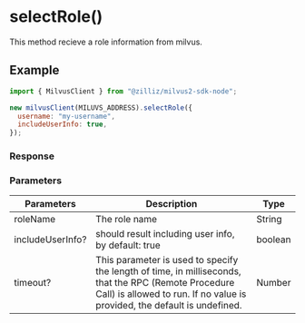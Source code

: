 # selectRole()

This method recieve a role information from milvus.

## Example

```javascript
import { MilvusClient } from "@zilliz/milvus2-sdk-node";

new milvusClient(MILUVS_ADDRESS).selectRole({
  username: "my-username",
  includeUserInfo: true,
});
```

### Response

### Parameters

| Parameters       | Description                                                                                                                                                                       | Type    |
| ---------------- | --------------------------------------------------------------------------------------------------------------------------------------------------------------------------------- | ------- |
| roleName         | The role name                                                                                                                                                                     | String  |
| includeUserInfo? | should result including user info, by default: true                                                                                                                               | boolean |
| timeout?         | This parameter is used to specify the length of time, in milliseconds, that the RPC (Remote Procedure Call) is allowed to run. If no value is provided, the default is undefined. | Number  |
